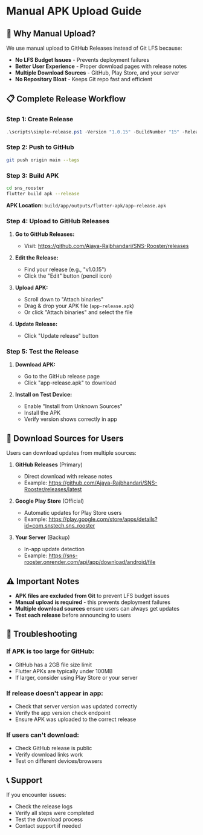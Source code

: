 # Manual APK Upload Guide

## 🎯 Why Manual Upload?

We use manual upload to GitHub Releases instead of Git LFS because:
- **No LFS Budget Issues** - Prevents deployment failures
- **Better User Experience** - Proper download pages with release notes
- **Multiple Download Sources** - GitHub, Play Store, and your server
- **No Repository Bloat** - Keeps Git repo fast and efficient

## 📋 Complete Release Workflow

### Step 1: Create Release
```powershell
.\scripts\simple-release.ps1 -Version "1.0.15" -BuildNumber "15" -ReleaseNotes "New features and bug fixes"
```

### Step 2: Push to GitHub
```bash
git push origin main --tags
```

### Step 3: Build APK
```bash
cd sns_rooster
flutter build apk --release
```

**APK Location:** `build/app/outputs/flutter-apk/app-release.apk`

### Step 4: Upload to GitHub Releases

1. **Go to GitHub Releases:**
   - Visit: https://github.com/Ajaya-Rajbhandari/SNS-Rooster/releases

2. **Edit the Release:**
   - Find your release (e.g., "v1.0.15")
   - Click the "Edit" button (pencil icon)

3. **Upload APK:**
   - Scroll down to "Attach binaries"
   - Drag & drop your APK file (`app-release.apk`)
   - Or click "Attach binaries" and select the file

4. **Update Release:**
   - Click "Update release" button

### Step 5: Test the Release

1. **Download APK:**
   - Go to the GitHub release page
   - Click "app-release.apk" to download

2. **Install on Test Device:**
   - Enable "Install from Unknown Sources"
   - Install the APK
   - Verify version shows correctly in app

## 🔗 Download Sources for Users

Users can download updates from multiple sources:

1. **GitHub Releases** (Primary)
   - Direct download with release notes
   - Example: https://github.com/Ajaya-Rajbhandari/SNS-Rooster/releases/latest

2. **Google Play Store** (Official)
   - Automatic updates for Play Store users
   - Example: https://play.google.com/store/apps/details?id=com.snstech.sns_rooster

3. **Your Server** (Backup)
   - In-app update detection
   - Example: https://sns-rooster.onrender.com/api/app/download/android/file

## ⚠️ Important Notes

- **APK files are excluded from Git** to prevent LFS budget issues
- **Manual upload is required** - this prevents deployment failures
- **Multiple download sources** ensure users can always get updates
- **Test each release** before announcing to users

## 🚨 Troubleshooting

### If APK is too large for GitHub:
- GitHub has a 2GB file size limit
- Flutter APKs are typically under 100MB
- If larger, consider using Play Store or your server

### If release doesn't appear in app:
- Check that server version was updated correctly
- Verify the app version check endpoint
- Ensure APK was uploaded to the correct release

### If users can't download:
- Check GitHub release is public
- Verify download links work
- Test on different devices/browsers

## 📞 Support

If you encounter issues:
- Check the release logs
- Verify all steps were completed
- Test the download process
- Contact support if needed 